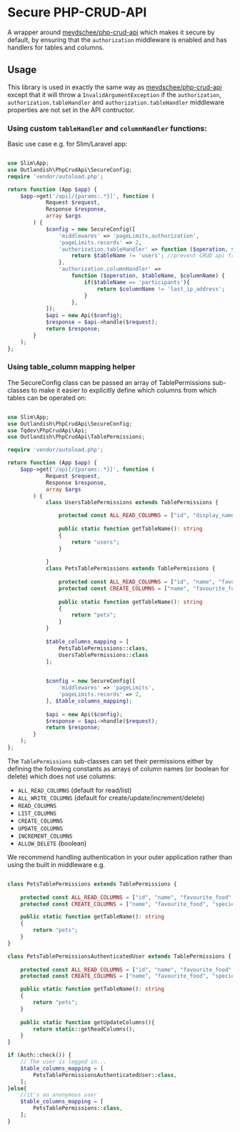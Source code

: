 # Secure PHP-CRUD-API

A wrapper around [mevdschee/php-crud-api](https://github.com/mevdschee/php-crud-api) which makes it secure by default,
by ensuring that the `authorization` middleware is enabled and has handlers for tables and columns.

## Usage

This library is used in exactly the same way as [mevdschee/php-crud-api](https://github.com/mevdschee/php-crud-api)
except that it will throw a `InvalidArgumentException` if the `authorization`, `authorization.tableHandler` and
`authorization.tableHandler` middleware properties are not set in the API contructor.

### Using custom `tableHandler` and `columnHandler` functions:

Basic use case e.g. for Slim/Laravel app:

```php

use Slim\App;
use Outlandish\PhpCrudApi\SecureConfig;
require 'vendor/autoload.php';

return function (App $app) {
    $app->get('/api[/{params:.*}]', function (
            Request $request,
            Response $response,
            array $args
        ) {
            $config = new SecureConfig([
                'middlewares' => 'pageLimits,authorization',
                'pageLimits.records' => 2,
                'authorization.tableHandler' => function ($operation, $tableName)  {
                    return $tableName != 'users'; //prevent CRUD api from performing any actions on the users table
                },
                'authorization.columnHandler' =>
                    function ($operation, $tableName, $columnName) {
                        if($tableName == 'participants'){
                            return $columnName != 'last_ip_address';
                        }
                    },
            ]);
            $api = new Api($config);
            $response = $api->handle($request);
            return $response;
        }
    );
};
```

### Using table_column mapping helper

The SecureConfig class can be passed an array of TablePermissions sub-classes to make it easier to explicitly
define which columns from which tables can be operated on:

```php

use Slim\App;
use Outlandish\PhpCrudApi\SecureConfig;
use Tqdev\PhpCrudApi\Api;
use Outlandish\PhpCrudApi\TablePermissions;

require 'vendor/autoload.php';

return function (App $app) {
    $app->get('/api[/{params:.*}]', function (
            Request $request,
            Response $response,
            array $args
        ) {
            class UsersTablePermissions extends TablePermissions {

                protected const ALL_READ_COLUMNS = ["id", "display_name"];
        
                public static function getTableName(): string
                {
                    return "users";
                }
        
            }
            class PetsTablePermissions extends TablePermissions {
        
                protected const ALL_READ_COLUMNS = ["id", "name", "favourite_food", "species", "owner"];
                protected const CREATE_COLUMNS = ["name", "favourite_food", "species", "owner"];
        
                public static function getTableName(): string
                {
                    return "pets";
                }
            }
        
            $table_columns_mapping = [
                PetsTablePermissions::class,
                UsersTablePermissions::class
            ];

            
            $config = new SecureConfig([
                'middlewares' => 'pageLimits',
                'pageLimits.records' => 2,
            ], $table_columns_mapping);
            
            $api = new Api($config);
            $response = $api->handle($request);
            return $response;
        }
    );
};
```

The `TablePermissions` sub-classes can set their permissions either by defining the following constants as 
arrays of column names (or boolean for delete) which does not use columns:

* `ALL_READ_COLUMNS` (default for read/list)
* `ALL_WRITE_COLUMNS` (default for create/update/increment/delete)
* `READ_COLUMNS` 
* `LIST_COLUMNS` 
* `CREATE_COLUMNS` 
* `UPDATE_COLUMNS` 
* `INCREMENT_COLUMNS` 
* `ALLOW_DELETE` (boolean) 

We recommend handling authentication in your outer application rather than using the built in middleware e.g. 

```PHP

class PetsTablePermissions extends TablePermissions {
        
    protected const ALL_READ_COLUMNS = ["id", "name", "favourite_food", "species", "owner"];
    protected const CREATE_COLUMNS = ["name", "favourite_food", "species", "owner"];

    public static function getTableName(): string
    {
        return "pets";
    }
}

class PetsTablePermissionsAuthenticatedUser extends TablePermissions {
        
    protected const ALL_READ_COLUMNS = ["id", "name", "favourite_food", "species", "owner"];
    protected const CREATE_COLUMNS = ["name", "favourite_food", "species", "owner"];

    public static function getTableName(): string
    {
        return "pets";
    }
    
    public static function getUpdateColumns(){
        return static::getReadColumns();
    }
}

if (Auth::check()) {
    // The user is logged in...
    $table_columns_mapping = [
        PetsTablePermissionsAuthenticatedUser::class,
    ];
}else{
    //it's an anonymous user
    $table_columns_mapping = [
        PetsTablePermissions::class,
    ];
}



```